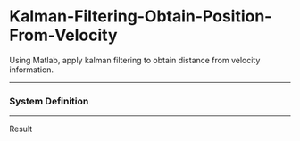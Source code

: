 # Kalman-Filtering-Obtain-Position-From-Velocity
Using Matlab, apply kalman filtering to obtain distance from velocity information.

<hr>
<h3>System Definition</h3>

<hr
<h3>Result</h3>

